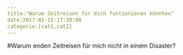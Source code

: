```yaml
---
title:"Warum Zeitreisen für mich funtionieren könnten"
date:2017-01-15-17:30:00
categorie:[cat1,cat2]
---
```


#Warum enden Zeitreisen für mich nicht in einem Disaster?
